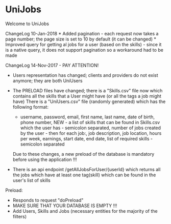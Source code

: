 # UniJobs
Welcome to UniJobs


ChangeLog 10-Jan-2018
    * Added pagination - each request now takes a page number; the page size is set to 10 by default (it can be changed)
    * Improved query for getting al jobs for a user (based on the skills) - since it is a native query, it does not support
        pagination so a workaround had to be made

ChangeLog 14-Nov-2017 - PAY ATTENTION!
* Users representation has changed; clients and providers do not exist anymore; they are both UniUsers
* The PRELOAD files have changed; there is a "Skills.csv" file now which contains all the skills that a User might have
    (or all the tags a job might have)
    There is a "UniUsers.csv" file (randomly generated) which has the following format:
    - username, password, email, first name, last name, date of birth, phone number, <bold>NEW</bold> - a list of skills
    that can be found in Skills.csv which the user has - semicolon separated, number of jobs created by the user - then for each job:, job description, job location,
    hours per week, earnings, start date, end date, list of required skills - semicolon separated
    
    <bold> Due to these changes, a new preload of the database is mandatory before using the application !!! </bold>
* There is an api endpoint /getAllJobsForUser/{userId} which returns all the jobs which have at least one tag(skill) which can be found in the user's
    list of skills

Preload:
* Responds to request "doPreload"
* MAKE SURE THAT YOUR DATABASE IS EMPTY !!!
* Add Users, Skills and Jobs (necessary entities for the majority of the filters)



